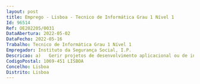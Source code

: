 ```yaml
--- 
layout: post
title: Emprego - Lisboa - Tecnico de Informática Grau 1 Nível 1
Id: 96514
Ref: OE202205/0031
DataAbertura: 2022-05-02
DataFecho: 2022-05-16
Trabalho: Tecnico de Informática Grau 1 Nível 1
Empregador: Instituto da Segurança Social, I.P.
Descricao: a)	Gerir projetos de desenvolvimento aplicacional ou de infraestruturas tecnológicas, em interação com as áreas de negócio e entidades externas b)	Gerir o desenvolvimento das aplicações, com o objetivo de otimizar os processos de negócio c)	Avaliar a obsolescência das tecnologias implementadas d)	Coordenar equipas de trabalho multidisciplinares e)	Gerir simultaneamente diversos projetos f)	Gerir as expetativas das áreas de negócio e a direção de topo g)	Coordenar a validação de protótipos aplicacionais, incluindo testes de pré produção h)	Preparar e coordenar a formação dos utilizadores i)	Apoiar os utilizadores na gestão de alterações aplicacionais j)	Apoiar a implementação de projetos de gestão de mudança organizacional k)	Definir indicadores da qualidade dos dados registados nos Sistemas de Informação da Segurança Social l)	Propor medidas que visem a qualidade dos dados registados nos Sistemas de Informação da Segurança Social m)	Extrair dados diretamente das bases de dados, através da utilização de linguagem SQL n)	Apoiar os utilizadores na obtenção de dados registados nos Sistemas de Informação da Segurança Social o)	Coordenar projetos de Segurança da Informação p)	Atribuir Perfis de acesso aos Sistema de Informação da Segurança Social.
CodigoPostal: 1069-451 LISBOA
Concelho: Lisboa
Distrito: Lisboa
--- 
```

